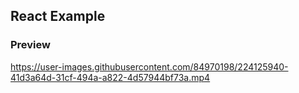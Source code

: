 ## React Example

### Preview

https://user-images.githubusercontent.com/84970198/224125940-41d3a64d-31cf-494a-a822-4d57944bf73a.mp4

